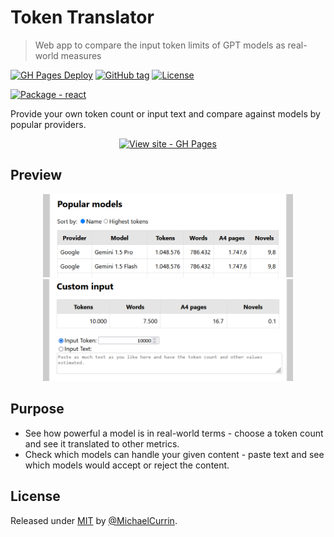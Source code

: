 # Token Translator
> Web app to compare the input token limits of GPT models as real-world measures

[![GH Pages Deploy](https://github.com/MichaelCurrin/token-translator/actions/workflows/main.yml/badge.svg)](https://github.com/MichaelCurrin/token-translator/actions/workflows/main.yml)
[![GitHub tag](https://img.shields.io/github/tag/MichaelCurrin/token-translator?include_prereleases=&sort=semver&color=blue)](https://github.com/MichaelCurrin/token-translator/releases/)
[![License](https://img.shields.io/badge/License-MIT-blue)](#license)

[![Package - react](https://img.shields.io/github/package-json/dependency-version/MichaelCurrin/token-translator/react?color=blue)](https://www.npmjs.com/package/react)

Provide your own token count or input text and compare against models by popular providers.

<div align="center">

[![View site - GH Pages](https://img.shields.io/badge/View_site-GH_Pages-2ea44f?style=for-the-badge)](https://michaelcurrin.github.io/token-translator/)

</div>


## Preview

<div align="center">
    <img src="/sample-1.png" alt="Sample first screenshot" width="400">
    <img src="/sample-2.png" alt="Sample second screenshot" width="400">
</div>


## Purpose

- See how powerful a model is in real-world terms - choose a token count and see it translated to other metrics.
- Check which models can handle your given content - paste text and see which models would accept or reject the content.

## License

Released under [MIT](/LICENSE) by [@MichaelCurrin](https://github.com/MichaelCurrin).

